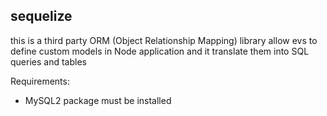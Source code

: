 ## sequelize
this is a third party ORM (Object Relationship Mapping) library allow evs to define custom models in Node application and it translate them into SQL queries and tables


Requirements:
- MySQL2 package must be installed
